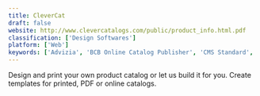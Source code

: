 ```yaml
---
title: CleverCat
draft: false 
website: http://www.clevercatalogs.com/public/product_info.html.pdf
classification: ['Design Softwares']
platform: ['Web']
keywords: ['Advizia', 'BCB Online Catalog Publisher', 'CMS Standard', 'CatBase', 'Catalog Machine', 'Components Engine', 'FinerEdge Publisher', 'MOSP', 'Onyx Publication', 'PDM Builder', 'Smart Merchandiser', 'Turn-Page', 'Zination Wholesale Catalog Maker', 'catalog360', 'eCatMan']
---
```

Design and print your own product catalog or let us build it for you. Create templates for printed, PDF or online catalogs.